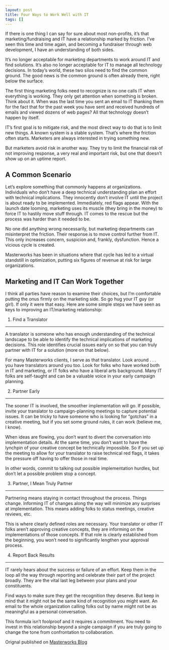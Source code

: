 ```yaml
---
layout: post
title: Four Ways to Work Well with IT
tags: []
---
```


If there is one thing I can say for sure about most non-profits, it’s that marketing/fundraising and IT have a relationship marked by friction. I’ve seen this time and time again, and becoming a fundraiser through web development, I have an understanding of both sides.

It’s no longer acceptable for marketing departments to work around IT and find solutions. It’s also no longer acceptable for IT to manage all technology decisions. In today’s world, these two silos need to find the common ground. The good news is the common ground is often already there, right below the surface.

The first thing marketing folks need to recognize is no one calls IT when everything is working. They only get attention when something is broken. Think about it. When was the last time you sent an email to IT thanking them for the fact that for the past week you have sent and received hundreds of emails and viewed dozens of web pages? All that technology doesn’t happen by itself.

IT’s first goal is to mitigate risk, and the most direct way to do that is to limit new things. A known system is a stable system. That’s where the friction often starts. Marketers are always interested in trying something new.

But marketers avoid risk in another way. They try to limit the financial risk of not improving response, a very real and important risk, but one that doesn’t show up on an uptime report.

A Common Scenario
-----------------

Let’s explore something that commonly happens at organizations. Individuals who don’t have a deep technical understanding plan an effort with technical implications. They innocently don’t involve IT until the project is about ready to be implemented. Immediately, red flags appear. With the launch date looming, marketing uses its muscle (they bring in the money) to force IT to hastily move stuff through. IT comes to the rescue but the process was harder than it needed to be.

No one did anything wrong necessarily, but marketing departments can misinterpret the friction. Their response is to move control further from IT. This only increases concern, suspicion and, frankly, dysfunction. Hence a vicious cycle is created.

Masterworks has been in situations where that cycle has led to a virtual standstill in optimization, putting six figures of revenue at risk for large organizations.

Marketing and IT Can Work Together
----------------------------------

I think all parties have reason to examine their choices, but I’m comfortable putting the onus firmly on the marketing side. So go hug your IT guy (or girl). If only it were that easy. Here are some simple steps we have seen as keys to improving an IT/marketing relationship:

1) Find a Translator
--------------------

A translator is someone who has enough understanding of the technical landscape to be able to identify the technical implications of marketing decisions. This role identifies crucial issues early on so that you can truly partner with IT for a solution (more on that below).

For many Masterworks clients, I serve as that translator. Look around . . . you have translators around you too. Look for folks who have worked both in IT and marketing, or IT folks who have a liberal arts background. Many IT folks are self-taught and can be a valuable voice in your early campaign planning.

2) Partner Early
----------------

The sooner IT is involved, the smoother implementation will go. If possible, invite your translator to campaign-planning meetings to capture potential issues. It can be tricky to have someone who is looking for “gotchas” in a creative meeting, but if you set some ground rules, it can work (believe me, I know).

When ideas are flowing, you don’t want to divert the conversation into implementation details. At the same time, you don’t want to have the lynchpin of your creative concept be technically impossible. So if you set up the meeting to allow for your translator to raise technical red flags, it takes the pressure off having to offer those in real time.

In other words, commit to talking out possible implementation hurdles, but don’t let a possible problem stop a concept.

3) Partner, I Mean Truly Partner
--------------------------------

Partnering means staying in contact throughout the process. Things change. Informing IT of changes along the way will minimize any surprises at implementation. This means adding folks to status meetings, creative reviews, etc.

This is where clearly defined roles are necessary. Your translator or other IT folks aren’t approving creative concepts, they are informing on the implementations of those concepts. If that role is clearly established from the beginning, you won’t need to significantly lengthen your approval process.

4) Report Back Results
----------------------

IT rarely hears about the success or failure of an effort. Keep them in the loop all the way through reporting and celebrate their part of the project broadly. They are the vital last leg between your plans and your constituents.

Find ways to make sure they get the recognition they deserve. But keep in mind that it might not be the same kind of recognition you might want. An email to the whole organization calling folks out by name might not be as meaningful as a personal conversation.

This formula isn’t foolproof and it requires a commitment. You need to invest in this relationship beyond a single campaign if you are truly going to change the tone from confrontation to collaboration.

Orignal published on [Masterworks Blog](http://www.masterworks.com/2013/12/four-ways-to-work-well-with-it/)
